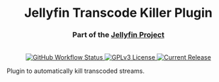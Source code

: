 <h1 align="center">Jellyfin Transcode Killer Plugin</h1>
<h3 align="center">Part of the <a href="https://jellyfin.media">Jellyfin Project</a></h3>

<p align="center">

<br/>
<a href="https://github.com/crobibero/jellyfin-plugin-transcodekiller/actions?query=workflow%3A%22Test+Build+Plugin%22">
<img alt="GitHub Workflow Status" src="https://img.shields.io/github/workflow/status/crobibero/jellyfin-plugin-transcodekiller/Test%20Build%20Plugin.svg">
</a>
<a href="https://github.com/crobibero/jellyfin-plugin-transcodekiller">
<img alt="GPLv3 License" src="https://img.shields.io/github/license/crobibero/jellyfin-plugin-transcodekiller.svg"/>
</a>
<a href="https://github.com/crobibero/jellyfin-plugin-transcodekiller/releases">
<img alt="Current Release" src="https://img.shields.io/github/release/crobibero/jellyfin-plugin-transcodekiller.svg"/>
</a>
</p>

Plugin to automatically kill transcoded streams.
